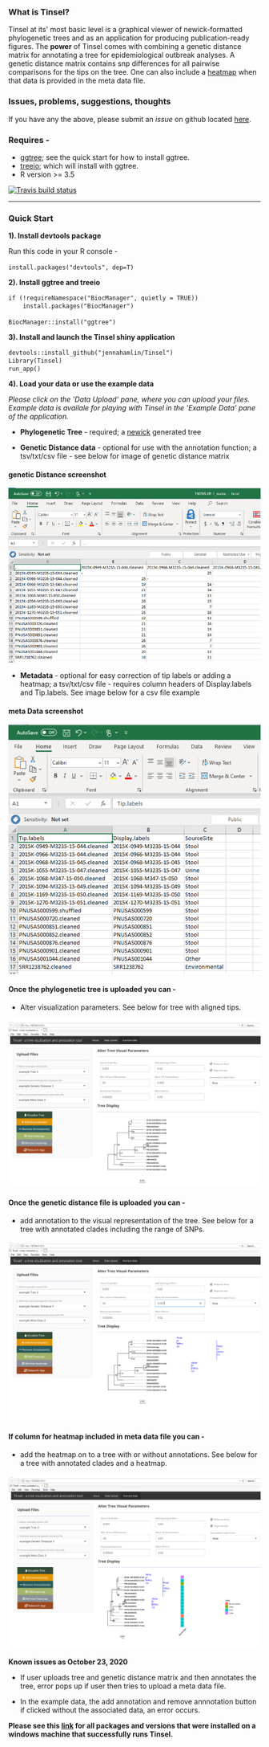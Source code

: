 ### What is Tinsel?

Tinsel at its' most basic level is a graphical viewer of newick-formatted 
phylogenetic trees and as an application for producing publication-ready 
figures. The **power** of Tinsel comes with combining a genetic distance matrix 
for annotating a tree for epidemiological outbreak analyses. A genetic distance
matrix contains snp differences for all pairwise comparisons for the tips on 
the tree. One can also include a 
[heatmap](https://yulab-smu.top/treedata-book/chapter7.html) when that data is
provided in the meta data file.

### Issues, problems, suggestions, thoughts

If you have any the above, please submit an *issue* on github located 
[here](https://github.com/jennahamlin/Tinsel/issues).

### Requires - 
 - [ggtree](https://bioconductor.org/packages/release/bioc/html/ggtree.html); 
 see the quick start for how to install ggtree. 
 - [treeio](http://bioconductor.org/packages/release/bioc/html/treeio.html); 
 which will install with ggtree.
 - R version >= 3.5


<!-- badges: start -->
[![Travis build status](https://travis-ci.com/jennahamlin/Tinsel.svg?branch=master)](https://travis-ci.com/jennahamlin/Tinsel)
<!-- badges: end -->
<hr>

### Quick Start 

**1). Install devtools package** 

Run this code in your R console -     

`install.packages("devtools", dep=T)`

**2). Install ggtree and treeio**
```
if (!requireNamespace("BiocManager", quietly = TRUE))
    install.packages("BiocManager")

BiocManager::install("ggtree")
```

**3). Install and launch the Tinsel shiny application**


```
devtools::install_github("jennahamlin/Tinsel")
Library(Tinsel)
run_app()
```

**4). Load your data or use the example data**  

*Please click on the 'Data Upload' pane, where you can upload your files.*
*Example data is availale for playing with Tinsel in the 'Example Data' pane of* 
*the application.* 

* **Phylogenetic Tree** - required; a 
[newick](https://en.wikipedia.org/wiki/Newick_format) generated tree 

* **Genetic Distance data** - optional for use with the annotation function;
a tsv/txt/csv file - see below for image of genetic distance matrix

<p>

<h4> genetic Distance screenshot </h4>
    <img src="man/figures/geneDistanceExample.PNG" />
</p>

* **Metadata** - optional for easy correction of tip labels or adding a heatmap;
a tsv/txt/csv file - requires column headers of Display.labels and Tip.labels.
See image below for a csv file example 

<p>

<h4> meta Data screenshot </h4>
    <img src="man/figures/metaDataExample.PNG" />
</p>

#### Once the phylogenetic tree is uploaded you can -
* Alter visualization parameters. See below for tree with aligned tips.  

<p>
    <img src="man/figures/treeWAlignedTips.PNG" />
</p>

#### Once the genetic distance file is uploaded you can -
* add annotation to the visual representation of the tree. See below for a tree
with annotated clades including the range of SNPs. 

<p>
    <img src="man/figures/treeWAnno.PNG" />
</p>

#### If column for heatmap included in meta data file you  can -
* add the heatmap on to a tree with or without annotations. See below for a tree
with annotated clades and a heatmap. 

<p>
    <img src="man/figures/treeWAnnoAndHeatmap.PNG" />
</p>


**Known issues as October 23, 2020**

- If user uploads tree and genetic distance matrix and then annotates the tree, 
error pops up if user then tries to upload a meta data file. 

- In the example data, the add annotation and remove annnotation button if 
clicked without the associated data, an error occurs. 

**Please see this [link](https://github.com/jennahamlin/Tinsel/issues/4)
for all packages and versions that were installed on a windows machine that 
successfully runs Tinsel.** 
